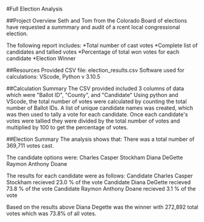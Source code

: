 #Full Election Analysis

##Project Overview
Seth and Tom from the Colorado Board of elections have requested a summmary and audit of a rcent local congressional election. 

The following report includes:
    *Total number of cast votes
    *Complete list of candidates and tallied votes
    *Percentage of total won votes for each candidate
    *Election Winner

##Resources
Provided CSV file: election_results.csv
Software used for calculations: VScode, Python v 3.10.5

##Calculation Summary
The CSV provided included 3 columns of data which were "Ballot ID", "County", and "Candidate"
Using python and VScode, the total number of votes were calculated by counting the total number of Ballot IDs.
A list of unique candidate names was created, which was then used to tally a vote for each candidate.
Once each candidate's votes were tallied they were divided by the total number of votes and multiplied by 100 to get the percentage of votes.

##Election Summary
The analysis shows that:
There was a total number of 369,711 votes cast.

The candidate options were:
Charles Casper Stockham
Diana DeGette
Raymon Anthony Doane

The results for each candidate were as follows:
Candidate Charles Casper Stockham recieved 23.0 % of the vote
Candidate Diana DeGette recieved 73.8 % of the vote
Candidate Raymon Anthony Doane recieved 3.1 % of the vote

Based on the results above Diana Degette was the winner with 272,892 total votes which was 73.8% of all votes.

